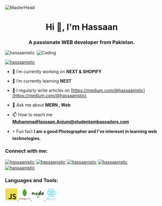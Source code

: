 
![MasterHead](https://user-images.githubusercontent.com/74038190/240304586-d48893bd-0757-481c-8d7e-ba3e163feae7.png)

<h1 align="center">Hi 👋, I'm Hassaan</h1>
<h3 align="center">A passionate WEB developer from Pakistan.</h3>
<img align="right" alt="Coding" width="400" src="https://user-images.githubusercontent.com/74038190/264141683-8aa99f6c-267d-4977-9cd3-1a4c11675863.gif"/>
<p align="left"> <img src="https://komarev.com/ghpvc/?username=hassaanistic&label=Profile%20views&color=0e75b6&style=flat" alt="hassaanistic" /> </p>

<p align="left"> <a href="https://twitter.com/hassaanistic" target="blank"><img src="https://img.shields.io/twitter/follow/hassaanistic?logo=twitter&style=for-the-badge" alt="hassaanistic" /></a> </p>

- 🔭 I’m currently working on **NEXT & SHOPIFY**

- 🌱 I’m currently learning **NEST**

- 📝 I regularly write articles on [https://medium.com/@hassaanistic](https://medium.com/@hassaanistic)

- 💬 Ask me about **MERN , Web**

- 📫 How to reach me **MuhammadHassaan.Anjum@studentambassadors.com**

- ⚡ Fun fact **I am a good Photographer and I've intereset in learning web technologies.**

<h3 align="left">Connect with me:</h3>
<p align="left">
<a href="https://twitter.com/hassaanistic" target="blank"><img align="center" src="https://raw.githubusercontent.com/rahuldkjain/github-profile-readme-generator/master/src/images/icons/Social/twitter.svg" alt="hassaanistic" height="30" width="40" /></a>
<a href="https://fb.com/hassaanistic" target="blank"><img align="center" src="https://raw.githubusercontent.com/rahuldkjain/github-profile-readme-generator/master/src/images/icons/Social/facebook.svg" alt="hassaanistic" height="30" width="40" /></a>
<a href="https://instagram.com/hassaanistic" target="blank"><img align="center" src="https://raw.githubusercontent.com/rahuldkjain/github-profile-readme-generator/master/src/images/icons/Social/instagram.svg" alt="hassaanistic" height="30" width="40" /></a>
<a href="https://www.youtube.com/c/hassaanistic" target="blank"><img align="center" src="https://raw.githubusercontent.com/rahuldkjain/github-profile-readme-generator/master/src/images/icons/Social/youtube.svg" alt="hassaanistic" height="30" width="40" /></a>
<a href="https://discord.gg/hassaanistic" target="blank"><img align="center" src="https://raw.githubusercontent.com/rahuldkjain/github-profile-readme-generator/master/src/images/icons/Social/discord.svg" alt="hassaanistic" height="30" width="40" /></a>
</p>

<h3 align="left">Languages and Tools:</h3>
<p align="left"> <a href="https://getbootstrap.com" target="_blank" rel="noreferrer"> <img src="https://raw.githubusercontent.com/devicons/devicon/master/icons/javascript/javascript-original.svg" alt="javascript" width="40" height="40"/> </a> <a href="https://www.mongodb.com/" target="_blank" rel="noreferrer"> <img src="https://raw.githubusercontent.com/devicons/devicon/master/icons/mongodb/mongodb-original-wordmark.svg" alt="mongodb" width="40" height="40"/> </a> <a href="https://nodejs.org" target="_blank" rel="noreferrer"> <img src="https://raw.githubusercontent.com/devicons/devicon/master/icons/nodejs/nodejs-original-wordmark.svg" alt="nodejs" width="40" height="40"/> </a> <a href="https://www.photoshop.com/en" target="_blank" rel="noreferrer"> <img src="https://raw.githubusercontent.com/devicons/devicon/master/icons/react/react-original-wordmark.svg" alt="react" width="40" height="40"/> </a> <a href="https://sass-lang.com" target="_blank" rel="noreferrer"> </a> </p>
